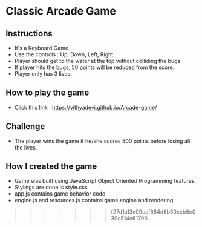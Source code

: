 # Classic Arcade Game

## Instructions

- It's a Keyboard Game
- Use the controls : Up, Down, Left, Right.
- Player should get to the water at the top without colliding the bugs.
- If player hits the bugs, 50 points will be reduced from the score.
- Player only has 3 lives.

## How to play the game
- Click this link : https://vithyadevi.github.io/Arcade-game/

## Challenge

- The player wins the game if he/she scores 500 points before losing all the lives.

## How I created the game
- Game was built using JavaScript Object Oriented Programming features.
- Stylings are done is style.css
- app.js contains game behavior code
- engine.js and resources.js contains game engine and rendering.
>>>>>>> f27d1a13c09ccf884d6b60ccb8e030c514c61790


